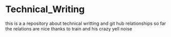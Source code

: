 # Technical_Writing
this is a a repository about technical writting 
and git hub relationships
so far the relations are nice thanks to train and his crazy yell noise
